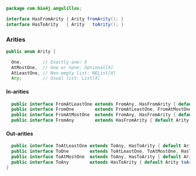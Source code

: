 
```java
package com.bio4j.angulillos;

interface HasFromArity { Arity fromArity(); }
interface HasToArity   { Arity   toArity(); }
```

### Arities

```java
public enum Arity {

  One,        // Exactly one: X
  AtMostOne,  // One or none: Optional[X]
  AtLeastOne, // Non-empty list: NEList[X]
  Any;        // Usual list: List[X]

```

#### In-arities

```java
  public interface FromAtLeastOne extends FromAny, HasFromArity { default Arity fromArity() { return Arity.AtLeastOne; } }
  public interface FromOne        extends FromAtLeastOne, FromAtMostOne, HasFromArity { default Arity fromArity() { return Arity.One; } }
  public interface FromAtMostOne  extends FromAny, HasFromArity { default Arity fromArity() { return Arity.AtMostOne; } }
  public interface FromAny        extends HasFromArity { default Arity fromArity() { return Arity.Any; } }
```

#### Out-arities

```java
  public interface ToAtLeastOne extends ToAny, HasToArity { default Arity toArity() { return Arity.AtLeastOne; } }
  public interface ToOne        extends ToAtLeastOne, ToAtMostOne, HasToArity { default Arity toArity() { return Arity.One; } }
  public interface ToAtMostOne  extends ToAny, HasToArity { default Arity toArity() { return Arity.AtMostOne; } }
  public interface ToAny        extends HasToArity { default Arity toArity() { return Arity.Any; } }
}

```




[test/java/com/bio4j/angulillos/Twitter.java]: ../../../../../test/java/com/bio4j/angulillos/Twitter.java.md
[test/java/com/bio4j/angulillos/TwitterGraphTestSuite.java]: ../../../../../test/java/com/bio4j/angulillos/TwitterGraphTestSuite.java.md
[main/java/com/bio4j/angulillos/TypedElement.java]: TypedElement.java.md
[main/java/com/bio4j/angulillos/Arity.java]: Arity.java.md
[main/java/com/bio4j/angulillos/UntypedGraphSchema.java]: UntypedGraphSchema.java.md
[main/java/com/bio4j/angulillos/AnyElementType.java]: AnyElementType.java.md
[main/java/com/bio4j/angulillos/UntypedGraph.java]: UntypedGraph.java.md
[main/java/com/bio4j/angulillos/TypedEdgeIndex.java]: TypedEdgeIndex.java.md
[main/java/com/bio4j/angulillos/Labeled.java]: Labeled.java.md
[main/java/com/bio4j/angulillos/TypedVertex.java]: TypedVertex.java.md
[main/java/com/bio4j/angulillos/TypedEdge.java]: TypedEdge.java.md
[main/java/com/bio4j/angulillos/TypedVertexIndex.java]: TypedVertexIndex.java.md
[main/java/com/bio4j/angulillos/conversions.java]: conversions.java.md
[main/java/com/bio4j/angulillos/QueryPredicate.java]: QueryPredicate.java.md
[main/java/com/bio4j/angulillos/AnyEdgeType.java]: AnyEdgeType.java.md
[main/java/com/bio4j/angulillos/TypedGraph.java]: TypedGraph.java.md
[main/java/com/bio4j/angulillos/AnyProperty.java]: AnyProperty.java.md
[main/java/com/bio4j/angulillos/AnyVertexType.java]: AnyVertexType.java.md
[main/java/com/bio4j/angulillos/TypedElementIndex.java]: TypedElementIndex.java.md
[main/java/com/bio4j/angulillos/Property.java]: Property.java.md